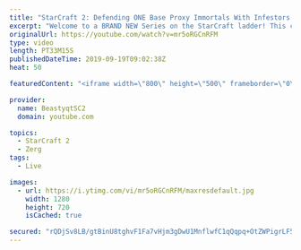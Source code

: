 ```yaml
---
title: "StarCraft 2: Defending ONE Base Proxy Immortals With Infestors..?"
excerpt: "Welcome to a BRAND NEW Series on the StarCraft ladder! This challenege is called \"Infestors to GM,\" where I play Mass Infestors and try to get to Grandmaster! I am allowing myself to make Queens as well, but other than that, the gameplan is INFESTORS!!!  What happens when you get into a long game against"
originalUrl: https://youtube.com/watch?v=mr5oRGCnRFM
type: video
length: PT33M15S
publishedDateTime: 2019-09-19T09:02:38Z
heat: 50

featuredContent: "<iframe width=\"800\" height=\"500\" frameborder=\"0\" src=\"https://www.youtube.com/embed/mr5oRGCnRFM\" allow=\"accelerometer; autoplay; encrypted-media; gyroscope; picture-in-picture\" allowfullscreen></iframe>"

provider:
  name: BeastyqtSC2
  domain: youtube.com

topics:
  - StarCraft 2
  - Zerg
tags:
  - Live

images:
  - url: https://i.ytimg.com/vi/mr5oRGCnRFM/maxresdefault.jpg
    width: 1280
    height: 720
    isCached: true

secured: "rQDjSv8LB/gtBinU8tghvF1Fa7vHjm3gDwU1MnflwfC1qQqpq+OtZWPigrLF5XrTajHC1QZT769jbqlUXakqbTAyrolSDmL81bet09NUWcjC2xZVGsDG+V46afGtW08joaSLjIZhdd/XfWbrkEA5H6Y5TOq2kjzZlI5tuzX7ULAYk8We8toOVh2/oPDAr2SUyhLOr7j5sIVTPvFP/e03rhDSF3U+E5l4xJFSgZ/b7sLPFRAxiUJ06W3igmORuuTzrS1mu8Fn3WLD870I+8S1YaGbyaAJhMDXb1mLQClOw1iy1blKmVnrBI3HFakHv/L07n/A6bF8TYhQ+n1TS5fRAjvkYRbUUYxaVhStR/FAS3A5eodoz0WpHRWjnf9LX+UPMeo63J+nUdpIi8j0MkE0g3C2mlzgnXGbJoinFxQZp+M=;xHXPLxdW0NoxFkuNKc/Z3w=="
---
```


